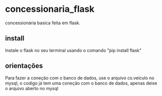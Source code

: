# concessionaria_flask
concessionária basica feita em flask.

## install

Instale o flask no seu terminal usando o comando "pip install flask"

## orientações

Para fazer a coneção com o banco de dados, use o  arquivo cs.veiculo no mysql, o codigo já tem uma coneção com o banco de dados, apenas deixe o arquivo aberto no mysql
